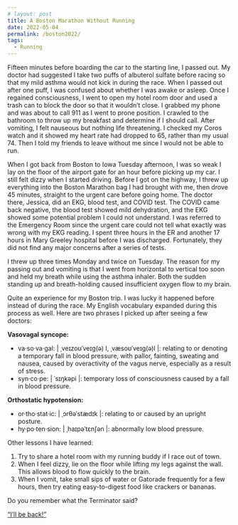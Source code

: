 ```yaml
---
# layout: post
title: A Boston Marathon Without Running
date: 2022-05-04
permalink: /boston2022/
tags:
  - Running
---
```


Fifteen minutes before boarding the car to the starting line, I passed out. My doctor had suggested I take two puffs of albuterol sulfate before racing so that my mild asthma would not kick in during the race. When I passed out after one puff, I was confused about whether I was awake or asleep. Once I regained consciousness, I went to open my hotel room door and used a trash can to block the door so that it wouldn’t close. I grabbed my phone and was about to call 911 as I went to prone position. I crawled to the bathroom to throw up my breakfast and determine if I should call. After vomiting, I felt nauseous but nothing life threatening. I checked my Coros watch and it showed my heart rate had dropped to 65, rather than my usual 74. Then I told my friends to leave without me since I would not be able to run. 

When I got back from Boston to Iowa Tuesday afternoon, I was so weak I lay on the floor of the airport gate for an hour before picking up my car. I still felt dizzy when I started driving. Before I got on the highway, I threw up everything into the Boston Marathon bag I had brought with me, then drove 45 minutes, straight to the urgent care before going home. The doctor there, Jessica, did an EKG, blood test, and COVID test. The COVID came back negative, the blood test showed mild dehydration, and the EKG showed some potential problem I could not understand. I was referred to the Emergency Room since the urgent care could not tell what exactly was wrong with my EKG reading. I spent three hours in the ER and another 17 hours in Mary Greeley hospital before I was discharged. Fortunately, they did not find any major concerns after a series of tests. 

I threw up three times Monday and twice on Tuesday. The reason for my passing out and vomiting is that I went from horizontal to vertical too soon and held my breath while using the asthma inhaler. Both the sudden standing up and breath-holding caused insufficient oxygen flow to my brain. 

Quite an experience for my Boston trip. I was lucky it happened before instead of during the race. My English vocabulary expanded during this process as well. Here are two phrases I picked up after seeing a few doctors:

**Vasovagal syncope:** 

  -	va·so·va·gal: \| ˌveɪzoʊˈveɪɡ(ə) l, ˌvæsoʊˈveɪɡ(ə)l \|: relating to or denoting a temporary fall in blood pressure, with pallor, fainting, sweating and nausea, caused by overactivity of the vagus nerve, especially as a result of stress.
  -	syn·co·pe: \| ˈsɪŋkəpi \|: temporary loss of consciousness caused by a fall in blood pressure.

**Orthostatic hypotension:**

  -	or·tho·stat·ic: \| ˌɔrθəˈstædɪk \|: relating to or caused by an upright posture. 
  -	hy·po·ten·sion: \| ˌhaɪpəˈtɛnʃən \|: abnormally low blood pressure. 

Other lessons I have learned:
1.	Try to share a hotel room with my running buddy if I race out of town. 
2.	When I feel dizzy, lie on the floor while lifting my legs against the wall. This allows blood to flow quickly to the brain. 
3.	When I vomit, take small sips of water or Gatorade frequently for a few hours, then try eating easy-to-digest food like crackers or bananas. 


Do you remember what the Terminator said?


[“I’ll be back!”](https://en.wikipedia.org/wiki/I%27ll_be_back)


